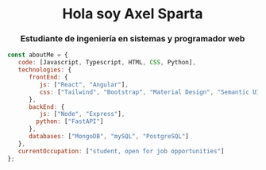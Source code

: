 <h1 align="center">Hola soy Axel Sparta</h1>
<h3 align="center">Estudiante de ingeniería en sistemas y programador web</h3>

```javascript
const aboutMe = {
   code: [Javascript, Typescript, HTML, CSS, Python],
   technologies: {
      frontEnd: {
         js: ["React", "Angular"],
         css: ["Tailwind", "Bootstrap", "Material Design", "Semantic UI"]
      },
      backEnd: {
         js: ["Node", "Express"],
        python: ["FastAPI"]
      },
      databases: ["MongoDB", "mySQL", "PostgreSQL"]
   },
   currentOccupation: ["student, open for job opportunities"]
};
```
